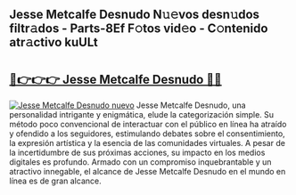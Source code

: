 ## Jesse Metcalfe Desnudo N𝚞𝚎vos desn𝚞dos filtr𝚊dos - Parts-8Ef F𝚘tos vid𝚎o - C𝚘ntenido atr𝚊ctivo kuULt

# <h2><a href="http://mbar3es.tromn.icu/?c=Jesse+Metcalfe+Desnudo">🔗👉👉👉 Jesse Metcalfe Desnudo 🔗🔗</a></h2>

[![Jesse Metcalfe Desnudo nuevo](https://i.imgur.com/pEAQMta.gif)](http://mbar3es.tromn.icu/?c=Jesse+Metcalfe+Desnudo)
Jesse Metcalfe Desnudo, una personalidad intrigante y enigmática, elude la categorización simple. Su método poco convencional de interactuar con el público en línea ha atraído y ofendido a los seguidores, estimulando debates sobre el consentimiento, la expresión artística y la esencia de las comunidades virtuales. A pesar de la incertidumbre de sus próximas acciones, su impacto en los medios digitales es profundo. Armado con un compromiso inquebrantable y un atractivo innegable, el alcance de Jesse Metcalfe Desnudo en el mundo en línea es de gran alcance.
